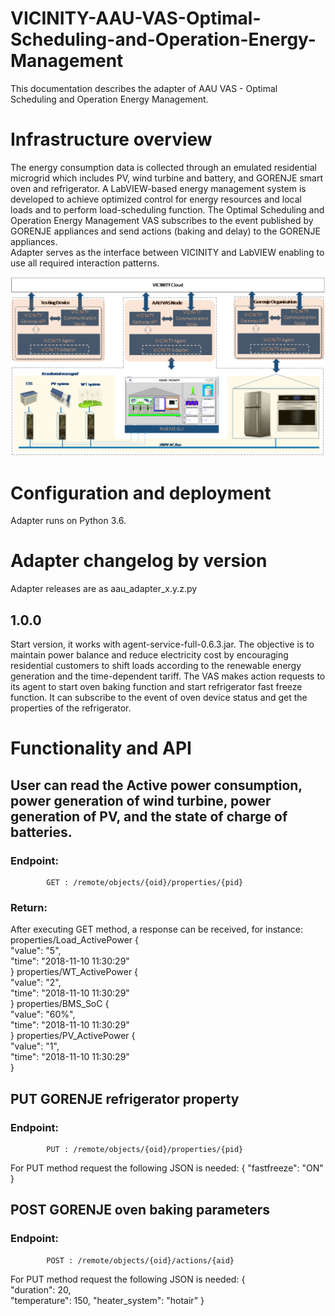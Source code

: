 # VICINITY-AAU-VAS-Optimal-Scheduling-and-Operation-Energy-Management
This documentation describes the adapter of AAU VAS - Optimal Scheduling and Operation Energy Management.

# Infrastructure overview

The energy consumption data is collected through an emulated residential microgrid which includes PV, wind turbine and battery, and GORENJE smart oven and refrigerator. A LabVIEW-based energy management system is developed to achieve optimized control for energy resources and local loads and to perform load-scheduling function. The Optimal Scheduling and Operation Energy Management VAS subscribes to the event published by GORENJE appliances and send actions (baking and delay) to the GORENJE appliances.  
Adapter serves as the interface between VICINITY and LabVIEW enabling to use all required interaction patterns.

![Image text](https://github.com/YajuanGuan/pics/blob/master/OptimalScheduling&OperationEnergyManagement.png)

# Configuration and deployment

Adapter runs on Python 3.6.

# Adapter changelog by version
Adapter releases are as aau_adapter_x.y.z.py

## 1.0.0
Start version, it works with agent-service-full-0.6.3.jar. The objective is to maintain power balance and reduce electricity cost by encouraging residential customers to shift loads according to the renewable energy generation and the time-dependent tariff. 
The VAS makes action requests to its agent to start oven baking function and start refrigerator fast freeze function. It can subscribe to the event of oven device status and get the properties of the refrigerator. 

# Functionality and API
## User can read the Active power consumption, power generation of wind turbine, power generation of PV, and the state of charge of batteries. 
### Endpoint:
            GET : /remote/objects/{oid}/properties/{pid}
### Return:
After executing GET method, a response can be received, for instance:  
properties/Load_ActivePower
{  
    "value": "5",  
    "time": "2018-11-10 11:30:29"  
}
properties/WT_ActivePower
{  
    "value": "2",  
    "time": "2018-11-10 11:30:29"  
}
properties/BMS_SoC
{  
    "value": "60%",  
    "time": "2018-11-10 11:30:29"  
}
properties/PV_ActivePower
{  
    "value": "1",  
    "time": "2018-11-10 11:30:29"  
}

## PUT GORENJE refrigerator property
### Endpoint:
            PUT : /remote/objects/{oid}/properties/{pid}
For PUT method request the following JSON is needed:
{
"fastfreeze": "ON"
}

## POST GORENJE oven baking parameters
### Endpoint:
            POST : /remote/objects/{oid}/actions/{aid}
For PUT method request the following JSON is needed:
{  
    "duration": 20,  
"temperature": 150,
"heater_system": "hotair"
}

